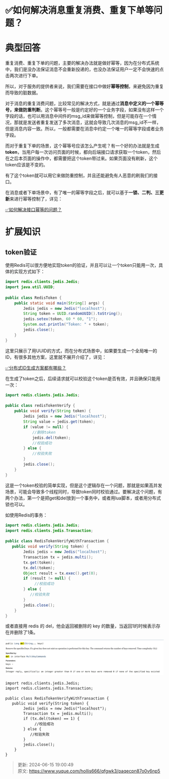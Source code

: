 # ✅如何解决消息重复消费、重复下单等问题？

# 典型回答


重复消费、重复下单的问题，主要的解决办法就是做好幂等，因为在分布式系统中，我们是没办法保证消息不会重新投递的，也没办法保证用户一定不会快速的点击两次进行下单。



所以，对于服务的提供者来说，我们需要在接口中做好**幂等控制**，来避免因为重复而导致的脏数据。



对于消息的重复消费问题，比较常见的解决方式，就是通过**消息中定义的一个幂等号，来做防重判断**。这个幂等号一般是约定好的一个业务字段，如果没有这样一个字段的话，也可以用消息中间件的msg_id来做幂等控制，但是可能存在一个情况，那就是发送者重复发送了多次消息，这就会导致几次消息的msg_id不一样，但是消息内容一致。所以，一般都需要在消息中约定一个唯一的幂等字段或者业务字段。



而对于重复下单的场景，这个幂等号应该怎么产生呢？有一个好的办法就是生成**token**，当用户每一次访问页面的时候，都向后端接口请求获取一个token，然后在之后本页面的操作中，都需要把这个token带过来。如果页面没有刷新，这个token应该是不变的。



有了这个token就可以用它来做防重控制，并且还能避免有人恶意的刷我们的接口。



在消息或者下单场景中，有了唯一的幂等字段之后，就可以基于**一锁、二判、三更新**来进行幂等控制了，详见：



[✅如何解决接口幂等的问题？](https://www.yuque.com/hollis666/qfgwk3/gz2qwl)





# 扩展知识


## token验证


使用Redis可以很方便地实现token的验证，并且可以让一个token只能用一次，具体的实现方式如下：



```java
import redis.clients.jedis.Jedis;
import java.util.UUID;
 
public class RedisToken {
    public static void main(String[] args) {
        Jedis jedis = new Jedis("localhost");
        String token = UUID.randomUUID().toString();
        jedis.setex(token, 60 * 60, "1");
        System.out.println("Token: " + token);
        jedis.close();
    }
}

```



这里只展示了用UUID的方式，而在分布式场景中，如果要生成一个全局唯一的ID，有很多其他方案，这里就不展开介绍了，详见：



[✅分布式ID生成方案都有哪些？](https://www.yuque.com/hollis666/qfgwk3/cdfb2w)



在生成了token之后，后续请求就可以校验这个token是否有效，并且确保只能用一次：



```java
import redis.clients.jedis.Jedis;
 
public class redisTokenVerify {
    public void verify(String token) {
        Jedis jedis = new Jedis("localhost");
        String value = jedis.get(token);
        if (value != null) {
            //删除token
            jedis.del(token);
            //校验成功
        } else {
            //校验失败
        }
        jedis.close();
    }
}

```



这是一个token校验的简单实现，但是这个逻辑存在一个问题，那就是如果高并发场景，可能会导致多个线程同时，导致token同时校验通过。要解决这个问题，有两个办法，第一个是把get和del放到一个事务中，或者用lua脚本，或者用分布式锁也可以。



如使用Redis的事务：



```java
import redis.clients.jedis.Jedis;
import redis.clients.jedis.Transaction;
 
public class RedisTokenVerifyWithTransaction {
   public void verify(String token) {
        Jedis jedis = new Jedis("localhost");
        Transaction tx = jedis.multi();
        tx.get(token);
        tx.del(token);
        Object result = tx.exec().get(0);
        if (result != null) {
             //校验成功
        } else {
           //校验失败
        }
        jedis.close();
    }
}

```





或者直接用 redis 的 del，他会返回被删除的 key 的数量，当返回1的时候表示存在并删除了1条。



![1718449178683-830cb17c-7743-4d09-bd30-e6333f744757.png](./img/YyjfRqMeWzt4xBMW/1718449178683-830cb17c-7743-4d09-bd30-e6333f744757-007665.png)





```plain
import redis.clients.jedis.Jedis;
import redis.clients.jedis.Transaction;
 
public class RedisTokenVerifyWithTransaction {
   public void verify(String token) {
        Jedis jedis = new Jedis("localhost");
        Transaction tx = jedis.multi();
        if (tx.del(token) == 1) {
             //校验成功
        } else {
           //校验失败
        }
        jedis.close();
    }
}

```





> 更新: 2024-06-15 19:00:49  
> 原文: <https://www.yuque.com/hollis666/qfgwk3/paqecpn87o0v6np5>